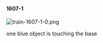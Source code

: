 #### 1607-1
![train-1607-1-0.png](https://github.com/lil-lab/nlvr/raw/master/nlvr/train/images/77/train-1607-1-0.png "train-1607-1-0.png")

one blue object is touching the base